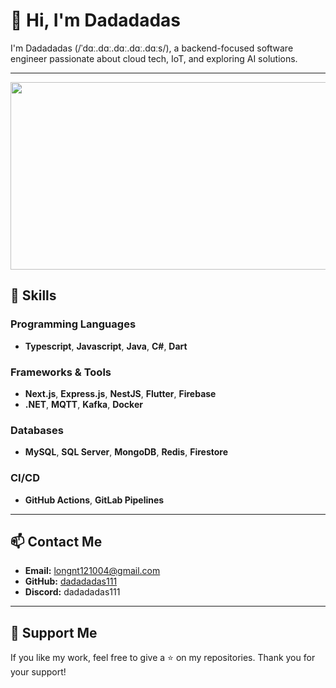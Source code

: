 # 👋 Hi, I'm Dadadadas

I'm Dadadadas (/ˈdɑː.dɑː.dɑː.dɑː.dɑːs/), a backend-focused software engineer passionate about cloud tech, IoT, and exploring AI solutions.

---
<a href="https://github.com/devxb/gitanimals">
<img
  src="https://render.gitanimals.org/farms/dadadadas111"
  width="600"
  height="300"
/>
</a>

## 🔧 Skills

### Programming Languages
- **Typescript**, **Javascript**, **Java**, **C#**, **Dart**

### Frameworks & Tools
- **Next.js**, **Express.js**, **NestJS**, **Flutter**, **Firebase**
- **.NET**, **MQTT**, **Kafka**, **Docker**

### Databases
- **MySQL**, **SQL Server**, **MongoDB**, **Redis**, **Firestore**

### CI/CD
- **GitHub Actions**, **GitLab Pipelines**

---

## 📫 Contact Me
- **Email:** [longnt121004@gmail.com](mailto:longnt121004@gmail.com)
- **GitHub:** [dadadadas111](https://github.com/dadadadas111)
- **Discord:** dadadadas111

---

## 🌟 Support Me
If you like my work, feel free to give a ⭐ on my repositories. Thank you for your support!
